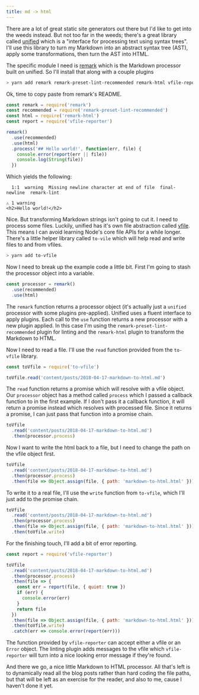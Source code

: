 ```yaml
---
title: md -> html
---
```


There are a lot of great static site generators out there but I'd like to get into the weeds instead.
But not too far in the weeds; there's a great library called [unified](https://github.com/unifiedjs/unified) which is a "interface for processing text using syntax trees".
I'll use this library to turn my Markdown into an abstract syntax tree (AST), apply some transformations, then turn the AST into HTML.

The specific module I need is [remark](https://github.com/remarkjs/remark) which is the Markdown processor built on unified. So I'll install that along with a couple plugins

```bash
> yarn add remark remark-preset-lint-recommended remark-html vfile-reporter
```

Ok, time to copy paste from remark's README.

```javascript
const remark = require('remark')
const recommended = require('remark-preset-lint-recommended')
const html = require('remark-html')
const report = require('vfile-reporter')

remark()
  .use(recommended)
  .use(html)
  .process('## Hello world!', function(err, file) {
    console.error(report(err || file))
    console.log(String(file))
  })
```

Which yields the following:

```
  1:1  warning  Missing newline character at end of file  final-newline  remark-lint

⚠ 1 warning
<h2>Hello world!</h2>
```

Nice.
But transforming Markdown strings isn't going to cut it.
I need to process some files.
Luckily, unified has it's own file abstraction called [vfile](https://github.com/vfile/vfile).
This means I can avoid learning Node's core file APIs for a while longer.
There's a little helper library called `to-vile` which will help read and write files to and from vfiles.

```bash
> yarn add to-vfile
```

Now I need to break up the example code a little bit.
First I'm going to stash the processor object into a variable.

```javascript
const processor = remark()
  .use(recommended)
  .use(html)
```

The `remark` function returns a processor object (it's actually just a `unified` processor with some plugins pre-applied).
Unified uses a fluent interface to apply plugins.
Each call to the `use` function returns a new processor with a new plugin applied.
In this case I'm using the `remark-preset-lint-recommended` plugin for linting and the `remark-html` plugin to transform the Markdown to HTML.

Now I need to read a file. I'll use the `read` function provided from the `to-vfile` library.

```javascript
const toVfile = require('to-vfile')

toVfile.read('content/posts/2018-04-17-markdown-to-html.md')
```

The `read` function returns a promise which will resolve with a vfile object.
Our `processor` object has a method called `process` which I passed a callback function to in the first example.
If I don't pass it a callback function, it will return a promise instead which resolves with processed file. Since it returns a promise, I can just pass that function into a promise chain.

```javascript
toVfile
  .read('content/posts/2018-04-17-markdown-to-html.md')
  .then(processor.process)
```

Now I want to write the html back to a file, but I need to change the path on the vfile object first.

```javascript
toVfile
  .read('content/posts/2018-04-17-markdown-to-html.md')
  .then(processor.process)
  .then(file => Object.assign(file, { path: 'markdown-to-html.html' }))
```

To write it to a real file, I'll use the `write` function from `to-vfile`, which I'll just add to the promise chain.

```javascript
toVfile
  .read('content/posts/2018-04-17-markdown-to-html.md')
  .then(processor.process)
  .then(file => Object.assign(file, { path: 'markdown-to-html.html' }))
  .then(toVfile.write)
```

For the finishing touch, I'll add a bit of error reporting.

```javascript
const report = require('vfile-reporter')

toVfile
  .read('content/posts/2018-04-17-markdown-to-html.md')
  .then(processor.process)
  .then(file => {
    const err = report(file, { quiet: true })
    if (err) {
      console.error(err)
    }
    return file
  })
  .then(file => Object.assign(file, { path: 'markdown-to-html.html' }))
  .then(toVfile.write)
  .catch(err => console.error(report(err)))
```

The function provided by `vfile-reporter` can accept either a vfile or an `Error` object. The linting plugin adds messages to the vfile which `vfile-reporter` will turn into a nice looking error message if they're found.

And there we go, a nice little Markdown to HTML processor. All that's left is to dynamically read all the blog posts rather than hard coding the file paths, but that will be left as an exercise for the reader, and also to me, cause I haven't done it yet.
